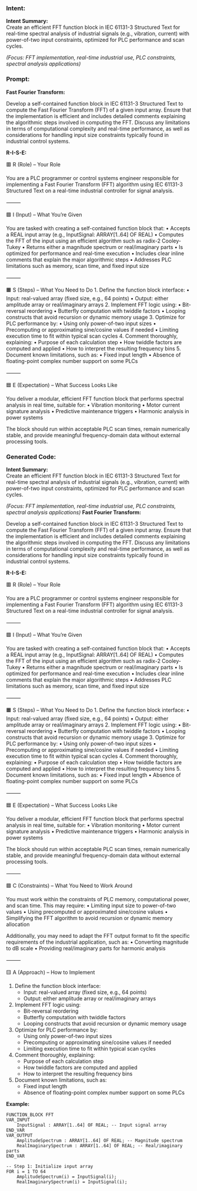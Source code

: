### Intent:
**Intent Summary:**  
Create an efficient FFT function block in IEC 61131-3 Structured Text for real-time spectral analysis of industrial signals (e.g., vibration, current) with power-of-two input constraints, optimized for PLC performance and scan cycles.  

*(Focus: FFT implementation, real-time industrial use, PLC constraints, spectral analysis applications)*

### Prompt:
**Fast Fourier Transform:**

Develop a self-contained function block in IEC 61131-3 Structured Text to compute the Fast Fourier Transform (FFT) of a given input array. Ensure that the implementation is efficient and includes detailed comments explaining the algorithmic steps involved in computing the FFT. Discuss any limitations in terms of computational complexity and real-time performance, as well as considerations for handling input size constraints typically found in industrial control systems.

**R-I-S-E:**

🟥 R (Role) – Your Role

You are a PLC programmer or control systems engineer responsible for implementing a Fast Fourier Transform (FFT) algorithm using IEC 61131-3 Structured Text on a real-time industrial controller for signal analysis.

⸻

🟩 I (Input) – What You’re Given

You are tasked with creating a self-contained function block that:
	•	Accepts a REAL input array (e.g., InputSignal: ARRAY[1..64] OF REAL)
	•	Computes the FFT of the input using an efficient algorithm such as radix-2 Cooley-Tukey
	•	Returns either a magnitude spectrum or real/imaginary parts
	•	Is optimized for performance and real-time execution
	•	Includes clear inline comments that explain the major algorithmic steps
	•	Addresses PLC limitations such as memory, scan time, and fixed input size

⸻

🟧 S (Steps) – What You Need to Do
	1.	Define the function block interface:
	•	Input: real-valued array (fixed size, e.g., 64 points)
	•	Output: either amplitude array or real/imaginary arrays
	2.	Implement FFT logic using:
	•	Bit-reversal reordering
	•	Butterfly computation with twiddle factors
	•	Looping constructs that avoid recursion or dynamic memory usage
	3.	Optimize for PLC performance by:
	•	Using only power-of-two input sizes
	•	Precomputing or approximating sine/cosine values if needed
	•	Limiting execution time to fit within typical scan cycles
	4.	Comment thoroughly, explaining:
	•	Purpose of each calculation step
	•	How twiddle factors are computed and applied
	•	How to interpret the resulting frequency bins
	5.	Document known limitations, such as:
	•	Fixed input length
	•	Absence of floating-point complex number support on some PLCs

⸻

🟦 E (Expectation) – What Success Looks Like

You deliver a modular, efficient FFT function block that performs spectral analysis in real time, suitable for:
	•	Vibration monitoring
	•	Motor current signature analysis
	•	Predictive maintenance triggers
	•	Harmonic analysis in power systems

The block should run within acceptable PLC scan times, remain numerically stable, and provide meaningful frequency-domain data without external processing tools.

### Generated Code:
**Intent Summary:**  
Create an efficient FFT function block in IEC 61131-3 Structured Text for real-time spectral analysis of industrial signals (e.g., vibration, current) with power-of-two input constraints, optimized for PLC performance and scan cycles.  

*(Focus: FFT implementation, real-time industrial use, PLC constraints, spectral analysis applications)*
**Fast Fourier Transform:**

Develop a self-contained function block in IEC 61131-3 Structured Text to compute the Fast Fourier Transform (FFT) of a given input array. Ensure that the implementation is efficient and includes detailed comments explaining the algorithmic steps involved in computing the FFT. Discuss any limitations in terms of computational complexity and real-time performance, as well as considerations for handling input size constraints typically found in industrial control systems.

**R-I-S-E:**

🟥 R (Role) – Your Role

You are a PLC programmer or control systems engineer responsible for implementing a Fast Fourier Transform (FFT) algorithm using IEC 61131-3 Structured Text on a real-time industrial controller for signal analysis.

⸻

🟩 I (Input) – What You’re Given

You are tasked with creating a self-contained function block that:
	•	Accepts a REAL input array (e.g., InputSignal: ARRAY[1..64] OF REAL)
	•	Computes the FFT of the input using an efficient algorithm such as radix-2 Cooley-Tukey
	•	Returns either a magnitude spectrum or real/imaginary parts
	•	Is optimized for performance and real-time execution
	•	Includes clear inline comments that explain the major algorithmic steps
	•	Addresses PLC limitations such as memory, scan time, and fixed input size

⸻

🟧 S (Steps) – What You Need to Do
	1.	Define the function block interface:
	•	Input: real-valued array (fixed size, e.g., 64 points)
	•	Output: either amplitude array or real/imaginary arrays
	2.	Implement FFT logic using:
	•	Bit-reversal reordering
	•	Butterfly computation with twiddle factors
	•	Looping constructs that avoid recursion or dynamic memory usage
	3.	Optimize for PLC performance by:
	•	Using only power-of-two input sizes
	•	Precomputing or approximating sine/cosine values if needed
	•	Limiting execution time to fit within typical scan cycles
	4.	Comment thoroughly, explaining:
	•	Purpose of each calculation step
	•	How twiddle factors are computed and applied
	•	How to interpret the resulting frequency bins
	5.	Document known limitations, such as:
	•	Fixed input length
	•	Absence of floating-point complex number support on some PLCs

⸻

🟦 E (Expectation) – What Success Looks Like

You deliver a modular, efficient FFT function block that performs spectral analysis in real time, suitable for:
	•	Vibration monitoring
	•	Motor current signature analysis
	•	Predictive maintenance triggers
	•	Harmonic analysis in power systems

The block should run within acceptable PLC scan times, remain numerically stable, and provide meaningful frequency-domain data without external processing tools.

⸻

🟪 C (Constraints) – What You Need to Work Around

You must work within the constraints of PLC memory, computational power, and scan time. This may require:
	•	Limiting input size to power-of-two values
	•	Using precomputed or approximated sine/cosine values
	•	Simplifying the FFT algorithm to avoid recursion or dynamic memory allocation

Additionally, you may need to adapt the FFT output format to fit the specific requirements of the industrial application, such as:
	•	Converting magnitude to dB scale
	•	Providing real/imaginary parts for harmonic analysis

⸻

🟨 A (Approach) – How to Implement

1.	Define the function block interface:
	*	Input: real-valued array (fixed size, e.g., 64 points)
	*	Output: either amplitude array or real/imaginary arrays
2.	Implement FFT logic using:
	*	Bit-reversal reordering
	*	Butterfly computation with twiddle factors
	*	Looping constructs that avoid recursion or dynamic memory usage
3.	Optimize for PLC performance by:
	*	Using only power-of-two input sizes
	*	Precomputing or approximating sine/cosine values if needed
	*	Limiting execution time to fit within typical scan cycles
4.	Comment thoroughly, explaining:
	*	Purpose of each calculation step
	*	How twiddle factors are computed and applied
	*	How to interpret the resulting frequency bins
5.	Document known limitations, such as:
	*	Fixed input length
	*	Absence of floating-point complex number support on some PLCs

**Example:**

```
FUNCTION_BLOCK FFT
VAR_INPUT
    InputSignal : ARRAY[1..64] OF REAL; -- Input signal array
END_VAR
VAR_OUTPUT
    AmplitudeSpectrum : ARRAY[1..64] OF REAL; -- Magnitude spectrum
    RealImaginarySpectrum : ARRAY[1..64] OF REAL; -- Real/imaginary parts
END_VAR

-- Step 1: Initialize input array
FOR i = 1 TO 64
    AmplitudeSpectrum(i) = InputSignal(i);
    RealImaginarySpectrum(i) = InputSignal(i);
